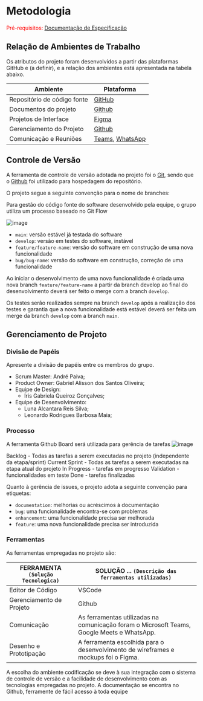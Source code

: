 
# Metodologia

<span style="color:red">Pré-requisitos: <a href="2-Especificação do Projeto.md"> Documentação de Especificação</a></span>

## Relação de Ambientes de Trabalho

Os atributos do projeto foram desenvolvidos a partir das plataformas GitHub e (a definir), e a relação dos ambientes está apresentada na tabela abaixo.

| Ambiente | Plataforma | 
--------- | ---------- |  
| Repositório de código fonte | [GitHub](https://github.com/ICEI-PUC-Minas-PMV-ADS/pmv-ads-2023-2-e3-proj-mov-t6-ui-clima) |
| Documentos do projeto | [Github](https://github.com/ICEI-PUC-Minas-PMV-ADS/pmv-ads-2023-2-e3-proj-mov-t6-ui-clima) |
| Projetos de Interface | [Figma](https://www.figma.com/file/8wZ1umCXSNboPnVecRYumE/UI-CLIMA---WIREFRAMES?type=design&node-id=0%3A1&mode=design&t=rVgHehOWtL02bH9i-1) |
| Gerenciamento do Projeto | [Github](https://github.com/orgs/ICEI-PUC-Minas-PMV-ADS/projects/502)  |
| Comunicação e Reuniões | [Teams](https://teams.microsoft.com/_), [WhatsApp](https://web.whatsapp.com/) |

## Controle de Versão

A ferramenta de controle de versão adotada no projeto foi o
[Git](https://git-scm.com/), sendo que o [Github](https://github.com)
foi utilizado para hospedagem do repositório.

O projeto segue a seguinte convenção para o nome de branches:

Para gestão do código fonte do software desenvolvido pela equipe, o grupo utiliza um processo baseado no Git Flow

![image](https://github.com/ICEI-PUC-Minas-PMV-ADS/pmv-ads-2023-2-e3-proj-mov-t6-ui-clima/assets/143143872/34e7fd98-1b1f-49a1-a83e-426dbae0501f)

- `main`: versão estável já testada do software
- `develop`: versão em testes do software, instável
- `feature/feature-name`: versão do software em construção de uma nova funcionalidade
- `bug/bug-name`: versão do software em construção, correção de uma funcionalidade

Ao iniciar o desenvolvimento de uma nova funcionalidade é criada uma nova branch `feature/feature-name` a partir da branch develop ao final do desenvolvimento deverá ser feito o merge com a branch 
`develop`.

Os testes serão realizados sempre na branch `develop` após a realização dos testes e garantia que a nova funcionalidade está estável deverá ser feita um merge da branch `develop` com a branch `main`.


## Gerenciamento de Projeto

### Divisão de Papéis
Apresente a divisão de papéis entre os membros do grupo.
- Scrum Master: André Paiva;
- Product Owner: Gabriel Alisson dos Santos Oliveira;
- Equipe de Design:
  - Íris Gabriela Queiroz Gonçalves;
- Equipe de Desenvolvimento:
  - Luna Alcantara Reis Silva;
  - Leonardo Rodrigues Barbosa Maia;

### Processo
A ferramenta Github Board será utilizada para gerência de tarefas 
![image](https://github.com/ICEI-PUC-Minas-PMV-ADS/pmv-ads-2023-2-e3-proj-mov-t6-ui-clima/assets/143143872/3d07e983-4ad5-4e5d-bd9d-5d5bf01ea1fc)

Backlog - Todas as tarefas a serem executadas no projeto (independente da etapa/sprint)
Current Sprint - Todas as tarefas a serem executadas na etapa atual do projeto
In Progress - tarefas em progresso
Validation - funcionalidades em teste
Done - tarefas finalizadas

Quanto à gerência de issues, o projeto adota a seguinte convenção para
etiquetas:

- `documentation`: melhorias ou acréscimos à documentação
- `bug`: uma funcionalidade encontra-se com problemas
- `enhancement`: uma funcionalidade precisa ser melhorada
- `feature`: uma nova funcionalidade precisa ser introduzida

### Ferramentas

As ferramentas empregadas no projeto são:

|FERRAMENTA `(Solução Tecnologica)`| SOLUÇÃO ... `(Descrição das ferramentas utilizadas)` |
|--------------------|-----------------------------------|
| Editor de Código | VSCode |
| Gerenciamento de Projeto | Github |
| Comunicação | As ferramentas utilizadas na comunicação foram o Microsoft Teams, Google Meets e WhatsApp.|
| Desenho e Prototipação| A ferramenta escolhida para o desenvolvimento de wireframes e mockups foi o Figma. |

A escolha do ambiente codificação se deve à sua integração com o sistema de controle de versão e a facilidade de desenvolvimento com as tecnologias empregadas no projeto.
A documentação se encontra no Github, ferramente de fácil acesso à toda equipe
